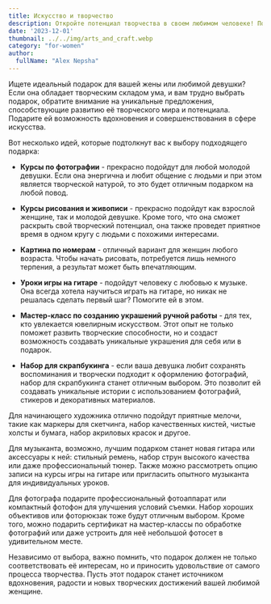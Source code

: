 ```yaml
---
title: Искусство и творчество
description: Откройте потенциал творчества в своем любимом человеке! Подарите ей возможность создавать уникальные проекты, выражающие её внутренний мир.
date: '2023-12-01'
thumbnail: ../../img/arts_and_craft.webp
category: "for-women"
author:
  fullName: "Alex Nepsha"
---
```


Ищете идеальный подарок для вашей жены или любимой девушки? Если она обладает творческим складом ума, и вам трудно
выбрать подарок, обратите внимание на уникальные предложения, способствующие развитию её творческого мира и потенциала.
Подарите ей возможность вдохновения и совершенствования в сфере искусства.

Вот несколько идей, которые подтолкнут вас к выбору подходящего подарка:

- **Курсы по фотографии** - прекрасно подойдут для любой молодой девушки. Если она энергична и любит общение с людьми и
  при этом является творческой натурой, то это будет отличным подарком на любой повод.

- **Курсы рисования и живописи** - прекрасно подойдут как взрослой женщине, так и молодой девушке. Кроме того, что она
  сможет раскрыть свой творческий потенциал, она также проведет приятное время в одном кругу с людьми с похожими
  интересами.

- **Картина по номерам** - отличный вариант для женщин любого возраста. Чтобы начать рисовать, потребуется лишь немного
  терпения, а результат может быть впечатляющим.

- **Уроки игры на гитаре** - подойдут человеку с любовью к музыке. Она всегда хотела научиться играть на гитаре, но
  никак не решалась сделать первый шаг? Помогите ей в этом.

- **Мастер-класс по созданию украшений ручной работы** - для тех, кто увлекается ювелирным искусством. Этот опыт не
  только поможет развить творческие способности, но и создаст возможность создавать уникальные украшения для себя или в
  подарок.

- **Набор для скрапбукинга** - если ваша девушка любит сохранять воспоминания и творчески подходит к оформлению
  фотографий, набор для скрапбукинга станет отличным выбором. Это позволит ей создавать уникальные истории с
  использованием фотографий, стикеров и декоративных материалов.

Для начинающего художника отлично подойдут приятные мелочи, такие как маркеры для скетчинга, набор качественных кистей,
чистые холсты и бумага, набор акриловых красок и другое.

Для музыканта, возможно, лучшим подарком станет новая гитара
или аксессуары к ней: стильный ремень, набор струн высокого качества или даже профессиональный тюнер. Также можно
рассмотреть опцию записи на курсы игры на гитаре или пригласить опытного музыканта для индивидуальных уроков.

Для фотографа подарите профессиональный фотоаппарат или компактный фотофон для улучшения условий съемки. Набор хороших
объективов или фоторюкзак тоже будут отличным выбором. Кроме того, можно подарить сертификат на мастер-классы по
обработке фотографий или даже устроить для неё небольшой фотосет в удивительном месте.

Независимо от выбора, важно помнить, что подарок должен не только соответствовать её интересам, но и приносить
удовольствие от самого процесса творчества. Пусть этот подарок станет источником вдохновения, радости и новых творческих
достижений вашей любимой женщине.
